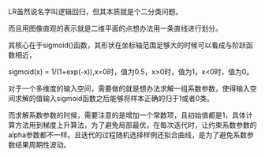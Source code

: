 LR虽然说名字叫逻辑回归，但其本质就是个二分类问题。

而且用图像直观的表示就是二维平面的点想办法用一条直线进行划分。

其核心在于sigmoid()函数，其形状在坐标轴范围足够大的时候可以看成与阶跃函数相近，

sigmoid(x) = 1/(1+exp(-x)),x=0时，值为0.5，x>0时，值为1，x<0时，值为0。

对于一个多维度的输入空间，需要做的就是想办法求解一组系数参数，使得输入空间求解的值输入sigmoid函数之后能够将样本正确的归于1或者0类。

而求解系数参数的时候，需要注意的是增加一个常数项，且初始值都是1，具体计算方法用到梯度上升算法，为了避免局部最优，在每次迭代时，让约束系数参数的alpha参数都不一样。且迭代的过程随机选择样例还拟合曲线，是为了避免系数参数结果周期性波动。
